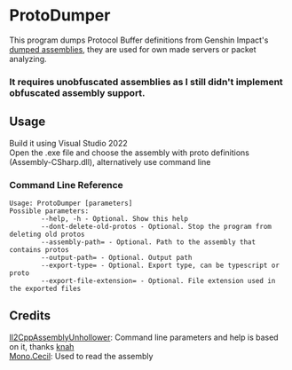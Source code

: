 # ProtoDumper

This program dumps Protocol Buffer definitions from Genshin Impact's [dumped assemblies](https://github.com/nitrog0d/Il2CppDumper-GenshinImpact), they are used for own made servers or packet analyzing.  
### **It requires unobfuscated assemblies** as I still didn't implement obfuscated assembly support.

## Usage

Build it using Visual Studio 2022  
Open the .exe file and choose the assembly with proto definitions (Assembly-CSharp.dll), alternatively use command line

### Command Line Reference
```
Usage: ProtoDumper [parameters]
Possible parameters:
        --help, -h - Optional. Show this help
        --dont-delete-old-protos - Optional. Stop the program from deleting old protos
        --assembly-path= - Optional. Path to the assembly that contains protos
        --output-path= - Optional. Output path
        --export-type= - Optional. Export type, can be typescript or proto
        --export-file-extension= - Optional. File extension used in the exported files
```

## Credits

[Il2CppAssemblyUnhollower](https://github.com/knah/Il2CppAssemblyUnhollower): Command line parameters and help is based on it, thanks [knah](https://github.com/knah)  
[Mono.Cecil](https://github.com/jbevain/cecil): Used to read the assembly